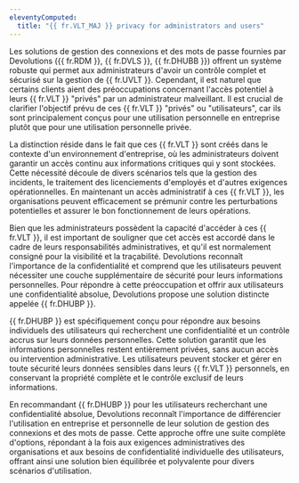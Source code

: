 ```yaml
---
eleventyComputed:
  title: "{{ fr.VLT_MAJ }} privacy for administrators and users"
---
```

Les solutions de gestion des connexions et des mots de passe fournies par Devolutions ({{ fr.RDM }}, {{ fr.DVLS }}, {{ fr.DHUBB }}) offrent un système robuste qui permet aux administrateurs d'avoir un contrôle complet et sécurisé sur la gestion de {{ fr.UVLT }}. Cependant, il est naturel que certains clients aient des préoccupations concernant l'accès potentiel à leurs {{ fr.VLT }} "privés" par un administrateur malveillant. Il est crucial de clarifier l'objectif prévu de ces {{ fr.VLT }} "privés" ou "utilisateurs", car ils sont principalement conçus pour une utilisation personnelle en entreprise plutôt que pour une utilisation personnelle privée.

La distinction réside dans le fait que ces {{ fr.VLT }} sont créés dans le contexte d'un environnement d'entreprise, où les administrateurs doivent garantir un accès continu aux informations critiques qui y sont stockées. Cette nécessité découle de divers scénarios tels que la gestion des incidents, le traitement des licenciements d'employés et d'autres exigences opérationnelles. En maintenant un accès administratif à ces {{ fr.VLT }}, les organisations peuvent efficacement se prémunir contre les perturbations potentielles et assurer le bon fonctionnement de leurs opérations.

Bien que les administrateurs possèdent la capacité d'accéder à ces {{ fr.VLT }}, il est important de souligner que cet accès est accordé dans le cadre de leurs responsabilités administratives, et qu'il est normalement consigné pour la visibilité et la traçabilité. Devolutions reconnaît l'importance de la confidentialité et comprend que les utilisateurs peuvent nécessiter une couche supplémentaire de sécurité pour leurs informations personnelles. Pour répondre à cette préoccupation et offrir aux utilisateurs une confidentialité absolue, Devolutions propose une solution distincte appelée {{ fr.DHUBP }}.

{{ fr.DHUBP }} est spécifiquement conçu pour répondre aux besoins individuels des utilisateurs qui recherchent une confidentialité et un contrôle accrus sur leurs données personnelles. Cette solution garantit que les informations personnelles restent entièrement privées, sans aucun accès ou intervention administrative. Les utilisateurs peuvent stocker et gérer en toute sécurité leurs données sensibles dans leurs {{ fr.VLT }} personnels, en conservant la propriété complète et le contrôle exclusif de leurs informations.

En recommandant {{ fr.DHUBP }} pour les utilisateurs recherchant une confidentialité absolue, Devolutions reconnaît l'importance de différencier l'utilisation en entreprise et personnelle de leur solution de gestion des connexions et des mots de passe. Cette approche offre une suite complète d'options, répondant à la fois aux exigences administratives des organisations et aux besoins de confidentialité individuelle des utilisateurs, offrant ainsi une solution bien équilibrée et polyvalente pour divers scénarios d'utilisation.
